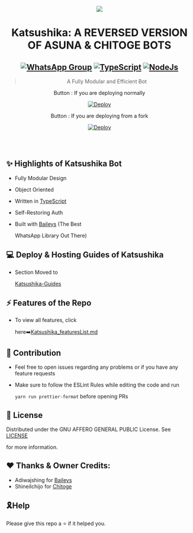 <div align="center">

<a href='https://www.linkpicture.com/view.php?img=LPic62169991d23e711584403'><img src='https://telegra.ph/file/62343526f5de4fb048476.jpg' type='image'></a>



# **Katsushika: A REVERSED VERSION OF ASUNA & CHITOGE BOTS**

 ## [![WhatsApp Group](https://img.shields.io/badge/WhatsApp-25D366?style=for-the-badge&logo=whatsapp&logoColor=white)](https://chat.whatsapp.com/D1M6zr0tF7v2N30HfEJPdp) [![TypeScript](https://img.shields.io/badge/TypeScript-007ACC?style=for-the-badge&logo=typescript&logoColor=white)](https://www.typescriptlang.org/) [![NodeJs](https://img.shields.io/badge/Node.js-43853D?style=for-the-badge&logo=node.js&logoColor=white)](https://nodejs.org/en/)

> A Fully Modular and Efficient Bot <br>

 Button : If you are deploying normally



[![Deploy](https://www.herokucdn.com/deploy/button.png)](https://heroku.com/deploy?template=https://github.com/ife250/king-250)



Button : If you are deploying from a fork



[![Deploy](https://www.herokucdn.com/deploy/button.png)](https://heroku.com/deploy)


</div><br/>
<br/>

## ✨ Highlights of Katsushika Bot



-   Fully Modular Design

-   Object Oriented

-   Written in [TypeScript](https://www.typescriptlang.org/)

-   Self-Restoring Auth

-   Built with [Baileys](https://github.com/adiwajshing/baileys) (The Best

    WhatsApp Library Out There)



## 💻 Deploy & Hosting Guides of Katsushika



-   Section Moved to

    [Katsushika-Guides](https://github.com/Issa2001/Katsushika-guides/blob/main/README.md)



## ⚡ Features of the Repo



-   To view all features, click

    here➡️[Katsushika_featuresList.md](https://github.com/Issa2001/Katsushika/blob/main/Features.md)



## 🏅 Contribution



-   Feel free to open issues regarding any problems or if you have any feature requests

-   Make sure to follow the ESLint Rules while editing the code and run

    `yarn run prettier-format` before opening PRs



## 📄 License



Distributed under the GNU AFFERO GENERAL PUBLIC License. See [LICENSE](/LICENSE)

for more information.



## ❤ Thanks & Owner Credits:
-   Adiwajshing for [Baileys](https://github.com/adiwajshing/baileys)
-   ShineiIchijo for [Chitoge](https://github.com/ShinNouzen/Chitoge)



## 🎗Help

Please give this repo a ⭐ if it helped you.
